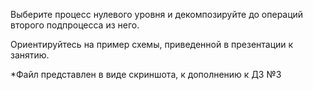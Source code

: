 Выберите процесс нулевого уровня и декомпозируйте до операций второго подпроцесса из него.

Ориентируйтесь на пример схемы, приведенной в презентации к занятию.

*Файл представлен в виде скриншота, к дополнению к ДЗ №3
